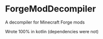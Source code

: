 # ForgeModDecompiler
A decompiler for Minecraft Forge mods

Wrote 100% in kotlin
(dependencies were not)
